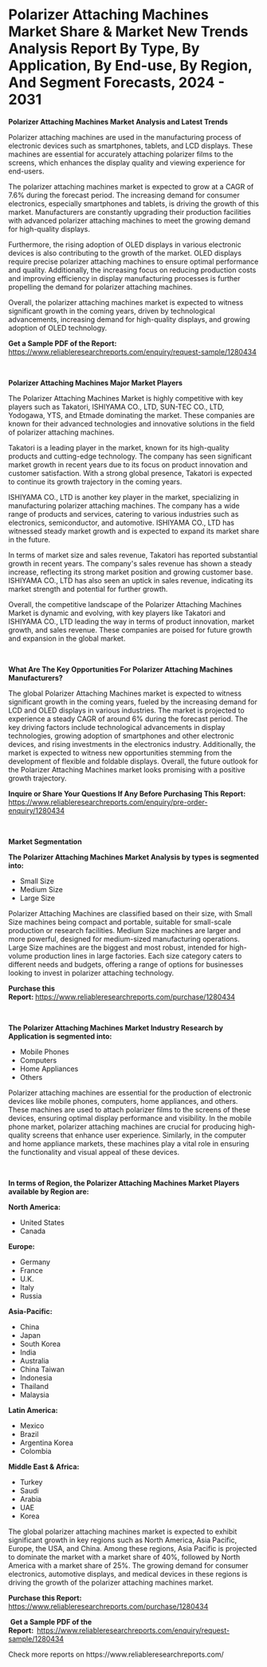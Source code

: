<p><h1>Polarizer Attaching Machines Market Share & Market New Trends Analysis Report By Type, By Application, By End-use, By Region, And Segment Forecasts, 2024 - 2031</h1></p><p><strong>Polarizer Attaching Machines Market Analysis and Latest Trends</strong></p>
<p><p>Polarizer attaching machines are used in the manufacturing process of electronic devices such as smartphones, tablets, and LCD displays. These machines are essential for accurately attaching polarizer films to the screens, which enhances the display quality and viewing experience for end-users.</p><p>The polarizer attaching machines market is expected to grow at a CAGR of 7.6% during the forecast period. The increasing demand for consumer electronics, especially smartphones and tablets, is driving the growth of this market. Manufacturers are constantly upgrading their production facilities with advanced polarizer attaching machines to meet the growing demand for high-quality displays.</p><p>Furthermore, the rising adoption of OLED displays in various electronic devices is also contributing to the growth of the market. OLED displays require precise polarizer attaching machines to ensure optimal performance and quality. Additionally, the increasing focus on reducing production costs and improving efficiency in display manufacturing processes is further propelling the demand for polarizer attaching machines.</p><p>Overall, the polarizer attaching machines market is expected to witness significant growth in the coming years, driven by technological advancements, increasing demand for high-quality displays, and growing adoption of OLED technology.</p></p>
<p><strong>Get a Sample PDF of the Report:&nbsp;</strong> <a href="https://www.reliableresearchreports.com/enquiry/request-sample/1280434">https://www.reliableresearchreports.com/enquiry/request-sample/1280434</a></p>
<p>&nbsp;</p>
<p><strong>Polarizer Attaching Machines Major Market Players</strong></p>
<p><p>The Polarizer Attaching Machines Market is highly competitive with key players such as Takatori, ISHIYAMA CO., LTD, SUN-TEC CO., LTD, Yodogawa, YTS, and Etmade dominating the market. These companies are known for their advanced technologies and innovative solutions in the field of polarizer attaching machines.</p><p>Takatori is a leading player in the market, known for its high-quality products and cutting-edge technology. The company has seen significant market growth in recent years due to its focus on product innovation and customer satisfaction. With a strong global presence, Takatori is expected to continue its growth trajectory in the coming years.</p><p>ISHIYAMA CO., LTD is another key player in the market, specializing in manufacturing polarizer attaching machines. The company has a wide range of products and services, catering to various industries such as electronics, semiconductor, and automotive. ISHIYAMA CO., LTD has witnessed steady market growth and is expected to expand its market share in the future.</p><p>In terms of market size and sales revenue, Takatori has reported substantial growth in recent years. The company's sales revenue has shown a steady increase, reflecting its strong market position and growing customer base. ISHIYAMA CO., LTD has also seen an uptick in sales revenue, indicating its market strength and potential for further growth.</p><p>Overall, the competitive landscape of the Polarizer Attaching Machines Market is dynamic and evolving, with key players like Takatori and ISHIYAMA CO., LTD leading the way in terms of product innovation, market growth, and sales revenue. These companies are poised for future growth and expansion in the global market.</p></p>
<p>&nbsp;</p>
<p><strong>What Are The Key Opportunities For Polarizer Attaching Machines Manufacturers?</strong></p>
<p><p>The global Polarizer Attaching Machines market is expected to witness significant growth in the coming years, fueled by the increasing demand for LCD and OLED displays in various industries. The market is projected to experience a steady CAGR of around 6% during the forecast period. The key driving factors include technological advancements in display technologies, growing adoption of smartphones and other electronic devices, and rising investments in the electronics industry. Additionally, the market is expected to witness new opportunities stemming from the development of flexible and foldable displays. Overall, the future outlook for the Polarizer Attaching Machines market looks promising with a positive growth trajectory.</p></p>
<p><strong>Inquire or Share Your Questions If Any Before Purchasing This Report:</strong> <a href="https://www.reliableresearchreports.com/enquiry/pre-order-enquiry/1280434">https://www.reliableresearchreports.com/enquiry/pre-order-enquiry/1280434</a></p>
<p>&nbsp;</p>
<p><strong>Market Segmentation</strong></p>
<p><strong>The Polarizer Attaching Machines Market Analysis by types is segmented into:</strong></p>
<p><ul><li>Small Size</li><li>Medium Size</li><li>Large Size</li></ul></p>
<p><p>Polarizer Attaching Machines are classified based on their size, with Small Size machines being compact and portable, suitable for small-scale production or research facilities. Medium Size machines are larger and more powerful, designed for medium-sized manufacturing operations. Large Size machines are the biggest and most robust, intended for high-volume production lines in large factories. Each size category caters to different needs and budgets, offering a range of options for businesses looking to invest in polarizer attaching technology.</p></p>
<p><strong>Purchase this Report:&nbsp;</strong><a href="https://www.reliableresearchreports.com/purchase/1280434">https://www.reliableresearchreports.com/purchase/1280434</a></p>
<p>&nbsp;</p>
<p><strong>The Polarizer Attaching Machines Market Industry Research by Application is segmented into:</strong></p>
<p><ul><li>Mobile Phones</li><li>Computers</li><li>Home Appliances</li><li>Others</li></ul></p>
<p><p>Polarizer attaching machines are essential for the production of electronic devices like mobile phones, computers, home appliances, and others. These machines are used to attach polarizer films to the screens of these devices, ensuring optimal display performance and visibility. In the mobile phone market, polarizer attaching machines are crucial for producing high-quality screens that enhance user experience. Similarly, in the computer and home appliance markets, these machines play a vital role in ensuring the functionality and visual appeal of these devices.</p></p>
<p>&nbsp;</p>
<p><strong>In terms of Region, the Polarizer Attaching Machines Market Players available by Region are:</strong></p>
<p>
    <p> <strong> North America: </strong>
        <ul>
            <li>United States</li>
            <li>Canada</li>
        </ul>
        </p> 
    <p> <strong> Europe: </strong>
        <ul>
            <li>Germany</li>
            <li>France</li>
            <li>U.K.</li>
            <li>Italy</li>
            <li>Russia</li>
        </ul>
        </p> 
    <p> <strong> Asia-Pacific: </strong>
        <ul>
            <li>China</li>
            <li>Japan</li>
            <li>South Korea</li>
            <li>India</li>
            <li>Australia</li>
            <li>China Taiwan</li>
            <li>Indonesia</li>
            <li>Thailand</li>
            <li>Malaysia</li>
        </ul>
        </p> 
    <p> <strong> Latin America: </strong>
        <ul>
            <li>Mexico</li>
            <li>Brazil</li>
            <li>Argentina Korea</li>
            <li>Colombia</li>
        </ul>
        </p> 
    <p> <strong> Middle East & Africa: </strong>
        <ul>
            <li>Turkey</li>
            <li>Saudi</li>
            <li>Arabia</li>
            <li>UAE</li>
            <li>Korea</li>
        </ul>
    </p>
    </p>
<p><p>The global polarizer attaching machines market is expected to exhibit significant growth in key regions such as North America, Asia Pacific, Europe, the USA, and China. Among these regions, Asia Pacific is projected to dominate the market with a market share of 40%, followed by North America with a market share of 25%. The growing demand for consumer electronics, automotive displays, and medical devices in these regions is driving the growth of the polarizer attaching machines market.</p></p>
<p><strong>Purchase this Report: </strong><a href="https://www.reliableresearchreports.com/purchase/1280434">https://www.reliableresearchreports.com/purchase/1280434</a></p>
<p>&nbsp;<strong>Get a Sample PDF of the Report:&nbsp;&nbsp;</strong><a href="https://www.reliableresearchreports.com/enquiry/request-sample/1280434">https://www.reliableresearchreports.com/enquiry/request-sample/1280434</a></p>
<p><strong></strong></p>
<p>Check more reports on https://www.reliableresearchreports.com/</p>